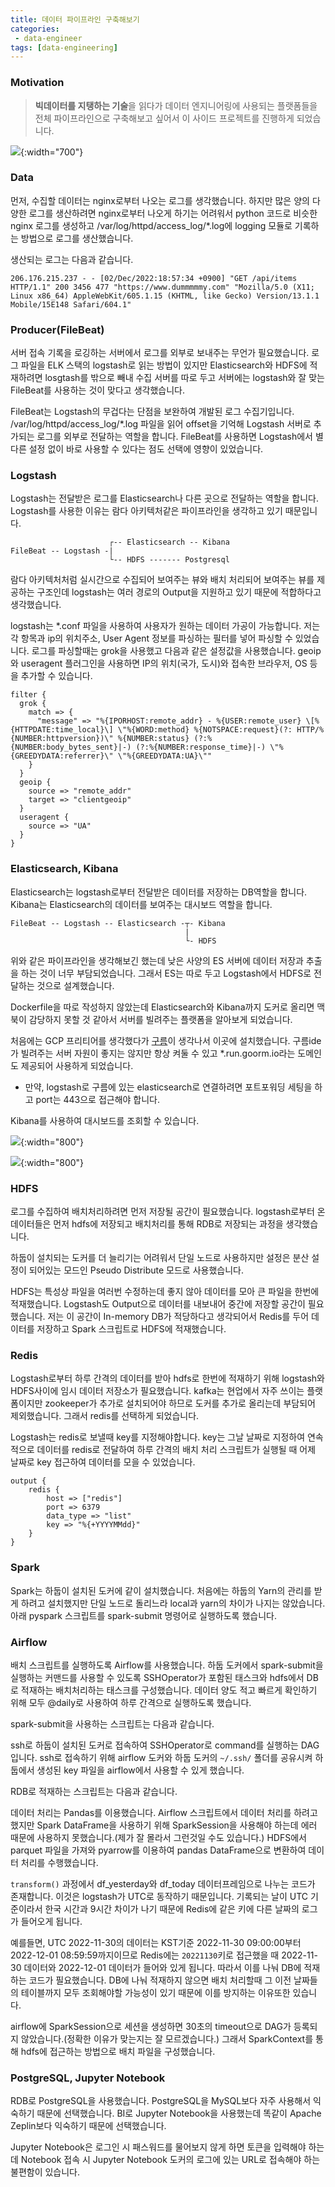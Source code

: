 ```yaml
---
title: 데이터 파이프라인 구축해보기
categories:
 - data-engineer
tags: [data-engineering]
---
```

### Motivation
> **빅데이터를 지탱하는 기술**을 읽다가 데이터 엔지니어링에 사용되는 플랫폼들을 전체 파이프라인으로 구축해보고 싶어서
> 이 사이드 프로젝트를 진행하게 되었습니다.

![](https://user-images.githubusercontent.com/50171632/205239615-69152b4b-112b-492e-ae90-ef752b436f6b.png){:width="700"}

### Data
먼저, 수집할 데이터는 nginx로부터 나오는 로그를 생각했습니다. 하지만 많은 양의 다양한 로그를 생산하려면 nginx로부터 나오게 하기는 어려워서 python 코드로 비슷한 nginx 로그를 생성하고 /var/log/httpd/access_log/*.log에 logging 모듈로 기록하는 방법으로 로그를 생산했습니다.

생산되는 로그는 다음과 같습니다.  
```
206.176.215.237 - - [02/Dec/2022:18:57:34 +0900] "GET /api/items HTTP/1.1" 200 3456 477 "https://www.dummmmmy.com" "Mozilla/5.0 (X11; Linux x86_64) AppleWebKit/605.1.15 (KHTML, like Gecko) Version/13.1.1 Mobile/15E148 Safari/604.1"
```


### Producer(FileBeat)
서버 접속 기록을 로깅하는 서버에서 로그를 외부로 보내주는 무언가 필요했습니다. 로그 파일을 ELK 스택의 logstash로 읽는 방법이 있지만 Elasticsearch와 HDFS에 적재하려면 losgtash를 밖으로 빼내 수집 서버를 따로 두고 서버에는 logstash와 잘 맞는 FileBeat를 사용하는 것이 맞다고 생각했습니다. 

FileBeat는 Logstash의 무겁다는 단점을 보완하여 개발된 로그 수집기입니다. /var/log/httpd/access_log/*.log 파일을 읽어 offset을 기억해 Logstash 서버로  추가되는 로그를 외부로 전달하는 역할을 합니다. FileBeat를 사용하면 Logstash에서 별다른 설정 없이 바로 사용할 수 있다는 점도 선택에 영향이 있었습니다. 


### Logstash
Logstash는 전달받은 로그를 Elasticsearch나 다른 곳으로 전달하는 역할을 합니다. Logstash를 사용한 이유는 람다 아키텍처같은 파이프라인을 생각하고 있기 때문입니다.  

```
                      ┌-- Elasticsearch -- Kibana
FileBeat -- Logstash -| 
                      └-- HDFS ------- Postgresql
```

람다 아키텍처처럼 실시간으로 수집되어 보여주는 뷰와 배치 처리되어 보여주는 뷰를 제공하는 구조인데 logstash는 여러 경로의 Output을 지원하고 있기 때문에 적합하다고 생각했습니다.  

logstash는 *.conf 파일을 사용하여 사용자가 원하는 데이터 가공이 가능합니다. 저는 각 항목과 ip의 위치주소, User Agent 정보를 파싱하는 필터를 넣어 파싱할 수 있었습니다. 로그를 파싱할때는 grok을 사용했고 다음과 같은 설정값을 사용했습니다. geoip와 useragent 플러그인을 사용하면 IP의 위치(국가, 도시)와 접속한 브라우저, OS 등을 추가할 수 있습니다.  
```
filter {
  grok {
    match => {
      "message" => "%{IPORHOST:remote_addr} - %{USER:remote_user} \[%{HTTPDATE:time_local}\] \"%{WORD:method} %{NOTSPACE:request}(?: HTTP/%{NUMBER:httpversion})\" %{NUMBER:status} (?:%{NUMBER:body_bytes_sent}|-) (?:%{NUMBER:response_time}|-) \"%{GREEDYDATA:referrer}\" \"%{GREEDYDATA:UA}\""
    }
  }
  geoip {
    source => "remote_addr"
    target => "clientgeoip"
  }
  useragent {
    source => "UA"
  }
}
```

### Elasticsearch, Kibana
Elasticsearch는 logstash로부터 전달받은 데이터를 저장하는 DB역할을 합니다. Kibana는 Elasticsearch의 데이터를 보여주는 대시보드 역할을 합니다.   

```
FileBeat -- Logstash -- Elasticsearch -┬- Kibana
                                       |
                                       └- HDFS
```
위와 같은 파이프라인을 생각해보긴 했는데 낮은 사양의 ES 서버에 데이터 저장과 추출을 하는 것이 너무 부담되었습니다. 그래서 ES는 따로 두고 Logstash에서 HDFS로 전달하는 것으로 설계했습니다.

Dockerfile을 따로 작성하지 않았는데 Elasticsearch와 Kibana까지 도커로 올리면 맥북이 감당하지 못할 것 같아서 서버를 빌려주는 플랫폼을 알아보게 되었습니다.

처음에는 GCP 프리티어를 생각했다가 [구름](https://ide.goorm.io)이 생각나서 이곳에 설치했습니다. 구름ide가 빌려주는 서버 자원이 좋지는 않지만 항상 켜둘 수 있고 *.run.goorm.io라는 도메인도 제공되어 사용하게 되었습니다.
- 만약, logstash로 구름에 있는 elasticsearch로 연결하려면 포트포워딩 세팅을 하고 port는 443으로 접근해야 합니다.

Kibana를 사용하여 대시보드를 조회할 수 있습니다.

![](https://lh3.googleusercontent.com/fife/ALs6j_Ftdo-iuiVqJy-30p8yQ4O5DZ2rfFubfaztpx8Sc6BIA-MEIufStZQIEIGET8tfPQWWEztnHobM5OIlcVpQdEBOkam03mxEPD9hHs0WzyWkodb-zPUgm85Qay_FoVaPdzuseGKqByEOQCFOxSjf_CfpEQr8K2KzrzcdAsxr2pj3Qns8I7JUl1RasfvLLfmv-vnTh0iTE5STjuHnp6HSUaH8-j7uWGuIpPeMugOvwMHOdnuklxkRhK71h2sJcteEGqFtlEHDD8B4CyvxMJWYp77HeD6VuW1LPvm7VzffXyTx-r1L3b_op_KWXtQOaV4avc2GGBONDDFTzRcqzTRBdCvmknzk0n72lKH5a5m8nBQRD7qDJHn_obGBZIQA7e9XuDI_mRz7SU-6b0F7cbDiV_hXIAeoJHLFDZFHkeq2L9QeXINOpWFysi3v5m3MMJi9gaRz4GUPXA_gPEfGN2-4uMATAL8mXiEc9LCVphxmcgO_cYwTdItr6nI2RoAR8LhDuhc2KTUCXOUDR7zVk5giXhNKSIXgTqJgF5qB0xnSgko09lLvkyiac4RC0wKPwU0ApjhRUA3i4B-eP4cXgELnl-B56u7C05ZFaGNegPzm1z9-Hoo10sp3fanKGUgeACBFpphkh-l1x2PKU01ZzzgfjAckBBpkbMOPWtmHfp-9xiBRJBDWb39Lc8JV5l4UoNsPPR537Vtf7kt8yTWQrR6725dZZ0-Pse9EjVxm2gAqt39taEy0wPjxYFpmMMROHxlpXgUxpjjkQ6Dk9bdfgkYXpSY0uvkp_B8zCG4Zc_nA_W1YEdr1W1qdu56L70BceZte3ielepgF8hG3u8LNj5LaZxm2vN7n6BRyON07q30Z3rReJ0J_dgCa_2z4FSpSFZJ9nSuGWXc6zr2cFh6cELuDyjkBYonqR8p4JzRxW-nHbyEe4S4RsmyAj3OY1L61b2q4gIL3nWteJvd6ge8YAFMDbI6YGmGYiNeilJki1JkXYJo9ZVnm_bcdJGmKJimpmhalSW1-u4rctDeHyteda8-rU-vmBGHLASsJ5tiYmMiw9mPV9UKWtOY-YZGLLAl0VTmNRSD43tH6FnRDfzbeu9k2JsFWMhxYdU1SCVPSEFTOrOAuNv1j6ndqM6mWo3sy0TLe6udXQ9yUiHOeXesqu1LSWjZP-ctbzwTXNuKn3_ZRWP4qc_anqprvFeGlerVSOWvxYUT0cSLQCHRK1pHuN9zeH-ljvJYYM0BF-Y_hiGoEQKbaDBDEg2XhmfTP_kYSXlPxpbeplydgDP5i1xmz4vZGMk2mtiIb4_K6bx1yH30yCClpqmvvmmZwtUXw32WMwDwevsUFG5wZ7NO68p1shq9OeGuRgYj__f48Ca2UWfQSA1xGH8NSGUdTO2PbMcGLfJEfAYtXp60zQ57WDopdjSe5Q2-xWkicIWscHMxBhfItWaJrcrkIbN9m7bj3ehH4XPPbaMOAHtozNMljKo8CUfzHkqOe6RrXFlY7fyEatE4orrYpFXNO6Fkqmb8SJINZs4nZH5epHXjqM1weIdD_rr1bSyUIuSdtgNU67yHK6hg0uS_Ix-LgIzDb485qgXrhQKYs2GzuP30eThFtiU1pBSUbnvTCaJ24pZzPr1-XKog-51htMmkpWw){:width="800"}

![](https://lh3.googleusercontent.com/fife/ALs6j_Es2Z6t9hBq5KjO1tQOK45J9fzNPDs8bXCDrExXPQM1VDR4Ee8v2KPfD4B3jefPVMr--4NbJ5U2ZIHDBZ1f-_0YrBJHvuRf_LvSzeRfPRNX1wGIvGWO_BXpLMMj5BTyOf_up17Z56YZUulx6F7oXk__wvi9M9Sw3DnVZAb151bKuyq47b1lwDT-35BRpvgFciyvB92PsLXk23AuSSFVPxO-hF6n-QVFVJ7aNE7JQeFp6x58OmyHL0q3SHXPL2df1ruiTGD08hdk8XsenENxqUQP7a3Nq7D3ikxdiIe26fgWs-STA21wywE_KiOT7uC-i84pXOWGr-zhhGCHjEOvdPKtavZPwga0KNxAYurqEbUmf_rHs77i4FP3MEi4-yC5G1Mk40E84jDtkbJ6OfBqgu1xAVoQvSVHtm7znFjHsmcqZD4hU0Vcqmi71zRirWnUv8CxOwG6LE_ha9IZaG4mdMsF6PHKLjhSl9YfzBYMDOBT4vmf1XRqNIewdyU2KxIl8k6yNN3bZb8vUimcLauXLviFayELeW6eQSWKDQC13miM73iogL_qAMapZh2VG5FUrBJ_9H8r4HG11G5GbyMqnrmr94TseQUn60I0tD3Zy69nLU0dthKOn96oG5nLZ3mUk2sZwYWWRn7z-TE0zEZhojMN4cHaav1CdBEcTmHRCn8HWzIaMCqhLpwp3sfEstmr_T5u9_OgicKxXzOPPvTFAKZoh9qJIOFtGKxH5pcPJtW7X-6Ab8FkqnuKFKlQDBVEJ-lw1JXiZ-Rawj3eCX1r8gUB8DiASl8I7vfAaxhuYdcONh1tOfd18xVmIwDkq0yjtbcbXAjBYdpC9hl0UbkQDzqbH2cEIYj6uASwnrE6yt3j19TFebzFkX2jb_74srwWT4sAKTR6se8jAmhCkOZHYhAjmmk0KRg19YEEd2BvKoytvw2_UhrFaRsjYRP3sZMPGnaNFwFIhpU0LpWeMJGLQipe9AVajxswa0lVep_R4IHaUyxpSTxOyDAdp9oalc0bkdBPqsnr-cy4e_pk_fUwywU6xPn46KTvYadQSVRwwmTqdUE3JytmC-kzDcIqsQhu-vGjYstRaPrzG7WdKeKGCpt9_9JsRE-Xj1RBa5t-x2gbO2nL2n5iS1dHrDnPcYDLpMeeQ_ZRyKOSRhE_9U-9sPA6UnJQqiO0LllUaSnALrRhM9tJBOXYy6v-C16QvDp2xmpPinX_GfMTL3-lYRlgJwxX6Yio9f0dfb937C_9bNAk-tRO2wbbSQ7O0h08eLO2GMjcmOs7tNlkHFEmtosOkhikN_aXw33IGau2Na7nyDstLM22H-MTjSKMSgungOYoLgLgnZyLWUmeh5NWOodmVgkLo9S1oZz2hcRKt4GzMjn1E51U-murujkcPGOA25-rq4mwl4uEE7sAGZZSdYC8GdnAg0nMU03XdK8R9D45dzbJRQitHaeTg48PYi-JJqiFyMYOons9CryJ184-o7QCNbUq_DpgjICQKuY2YQ3wg0GsIL1w3WcBIq-vT1kbfj4ceQZ4WJJ_VIX2XsShTWzdPNXMDqgbweZeuh5bSqmCwPKW5ZcceFdv8QM6Njk8wx0Do_BMgmgfgZP1c6afEZN00iS-_snbcdZxMI44Xt9h0Faze2QYjA){:width="800"}

### HDFS
로그를 수집하여 배치처리하려면 먼저 저장될 공간이 필요했습니다. logstash로부터 온 데이터들은 먼저 hdfs에 저장되고 배치처리를 통해 RDB로 저장되는 과정을 생각했습니다.

하둡이 설치되는 도커를 더 늘리기는 어려워서 단일 노드로 사용하지만 설정은 분산 설정이 되어있는 모드인 Pseudo Distribute 모드로 사용했습니다.

HDFS는 특성상 파일을 여러번 수정하는데 좋지 않아 데이터를 모아 큰 파일을 한번에 적재했습니다. Logstash도 Output으로 데이터를 내보내어 중간에 저장할 공간이 필요했습니다. 저는 이 공간이 In-memory DB가 적당하다고 생각되어서 Redis를 두어 데이터를 저장하고 Spark 스크립트로 HDFS에 적재했습니다.

### Redis
Logstash로부터 하루 간격의 데이터를 받아 hdfs로 한번에 적재하기 위해 logstash와 HDFS사이에 임시 데이터 저장소가 필요했습니다. kafka는 현업에서 자주 쓰이는 플랫폼이지만 zookeeper가 추가로 설치되어야 하므로 도커를 추가로 올리는데 부담되어 제외했습니다. 그래서 redis를 선택하게 되었습니다.  

Logstash는 redis로 보낼때 key를 지정해야합니다. key는 그날 날짜로 지정하여 연속적으로 데이터를 redis로 전달하여 하루 간격의 배치 처리 스크립트가 실행될 때 어제 날짜로 key 접근하여 데이터를 모을 수 있었습니다.
```
output {
    redis {
        host => ["redis"]
        port => 6379
        data_type => "list"
        key => "%{+YYYYMMdd}"
    }
}
```

### Spark
Spark는 하둡이 설치된 도커에 같이 설치했습니다. 처음에는 하둡의 Yarn의 관리를 받게 하려고 설치했지만 단일 노드로 돌리느라 local과 yarn의 차이가 나지는 않았습니다. 아래 pyspark 스크립트를 spark-submit 명령어로 실행하도록 했습니다.

<script src="https://gist.github.com/emeraldgoose/ff6267af1bd81263a2410d816300d3a9.js"></script>

### Airflow
배치 스크립트를 실행하도록 Airflow를 사용했습니다. 하둡 도커에서 spark-submit을 실행하는 커맨드를 사용할 수 있도록 SSHOperator가 포함된 태스크와 hdfs에서 DB로 적재하는 배치처리하는 태스크를 구성했습니다. 데이터 양도 적고 빠르게 확인하기 위해 모두 @daily로 사용하여 하루 간격으로 실행하도록 했습니다.

spark-submit을 사용하는 스크립트는 다음과 같습니다.

<script src="https://gist.github.com/emeraldgoose/111a916121a532bf58622e69b0a9e799.js"></script>

ssh로 하둡이 설치된 도커로 접속하여 SSHOperator로 command를 실행하는 DAG입니다. ssh로 접속하기 위해 airflow 도커와 하둡 도커의 `~/.ssh/` 폴더를 공유시켜 하둡에서 생성된 key 파일을 airflow에서 사용할 수 있게 했습니다. 

RDB로 적재하는 스크립트는 다음과 같습니다.

<script src="https://gist.github.com/emeraldgoose/a22618f97bc762b1ebd188e5275312e7.js"></script>

데이터 처리는 Pandas를 이용했습니다. Airflow 스크립트에서 데이터 처리를 하려고 했지만 Spark DataFrame을 사용하기 위해 SparkSession을 사용해야 하는데 에러 때문에 사용하지 못했습니다.(제가 잘 몰라서 그런것일 수도 있습니다.) HDFS에서 parquet 파일을 가져와 pyarrow를 이용하여 pandas DataFrame으로 변환하여 데이터 처리를 수행했습니다.

`transform()` 과정에서 df_yesterday와 df_today 데이터프레임으로 나누는 코드가 존재합니다. 이것은 logstash가 UTC로 동작하기 때문입니다. 기록되는 날이 UTC 기준이라서 한국 시간과 9시간 차이가 나기 때문에 Redis에 같은 키에 다른 날짜의 로그가 들어오게 됩니다.  

예를들면, UTC 2022-11-30의 데이터는 KST기준 2022-11-30 09:00:00부터 2022-12-01 08:59:59까지이므로 Redis에는 `20221130`키로 접근했을 때 2022-11-30 데이터와 2022-12-01 데이터가 들어와 있게 됩니다. 따라서 이를 나눠 DB에 적재하는 코드가 필요했습니다. DB에 나눠 적재하지 않으면 배치 처리할때 그 이전 날짜들의 테이블까지 모두 조회해야할 가능성이 있기 때문에 이를 방지하는 이유또한 있습니다.

airflow에 SparkSession으로 세션을 생성하면 30초의 timeout으로 DAG가 등록되지 않았습니다.(정확한 이유가 맞는지는 잘 모르겠습니다.) 그래서 SparkContext를 통해 hdfs에 접근하는 방법으로 배치 파일을 구성했습니다.

### PostgreSQL, Jupyter Notebook
RDB로 PostgreSQL을 사용했습니다. PostgreSQL을 MySQL보다 자주 사용해서 익숙하기 때문에 선택했습니다. BI로 Jupyter Notebook을 사용했는데 똑같이 Apache Zeplin보다 익숙하기 때문에 선택했습니다.  

Jupyter Notebook은 로그인 시 패스워드를 물어보지 않게 하면 토큰을 입력해야 하는데 Notebook 접속 시 Jupyter Notebook 도커의 로그에 있는 URL로 접속해야 하는 불편함이 있습니다.